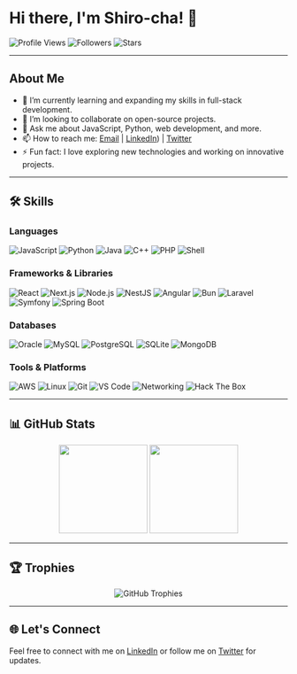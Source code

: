 # Hi there, I'm Shiro-cha! 👋

![Profile Views](https://komarev.com/ghpvc/?username=Shiro-cha&color=blue) ![Followers](https://img.shields.io/github/followers/Shiro-cha?label=Followers&style=social) ![Stars](https://img.shields.io/github/stars/Shiro-cha?label=Stars&style=social)

---

## About Me

- 🌱 I’m currently learning and expanding my skills in full-stack development.
- 👯 I’m looking to collaborate on open-source projects.
- 💬 Ask me about JavaScript, Python, web development, and more.
- 📫 How to reach me: [Email](mailto:noum.rzdr@gmail.com) | [LinkedIn](https://www.linkedin.com/in/nomena-razafimahandry/)) | [Twitter](https://x.com/shiro_yukami)
- ⚡ Fun fact: I love exploring new technologies and working on innovative projects.

---

## 🛠️ Skills

### Languages
![JavaScript](https://img.shields.io/badge/-JavaScript-F7DF1E?style=for-the-badge&logo=javascript&logoColor=black)
![Python](https://img.shields.io/badge/-Python-3776AB?style=for-the-badge&logo=python&logoColor=white)
![Java](https://img.shields.io/badge/-Java-007396?style=for-the-badge&logo=java&logoColor=white)
![C++](https://img.shields.io/badge/-C++-00599C?style=for-the-badge&logo=c%2B%2B&logoColor=white)
![PHP](https://img.shields.io/badge/-PHP-777BB4?style=for-the-badge&logo=php&logoColor=white)
![Shell](https://img.shields.io/badge/-Shell_Script-4EAA25?style=for-the-badge&logo=gnu-bash&logoColor=white)

### Frameworks & Libraries
![React](https://img.shields.io/badge/-React-61DAFB?style=for-the-badge&logo=react&logoColor=white)
![Next.js](https://img.shields.io/badge/-Next.js-000000?style=for-the-badge&logo=next.js&logoColor=white)
![Node.js](https://img.shields.io/badge/-Node.js-339933?style=for-the-badge&logo=node.js&logoColor=white)
![NestJS](https://img.shields.io/badge/-NestJS-E0234E?style=for-the-badge&logo=nestjs&logoColor=white)
![Angular](https://img.shields.io/badge/-Angular-DD0031?style=for-the-badge&logo=angular&logoColor=white)
![Bun](https://img.shields.io/badge/-Bun-000000?style=for-the-badge&logo=bun&logoColor=white)
![Laravel](https://img.shields.io/badge/-Laravel-FF2D20?style=for-the-badge&logo=laravel&logoColor=white)
![Symfony](https://img.shields.io/badge/-Symfony-000000?style=for-the-badge&logo=symfony&logoColor=white)
![Spring Boot](https://img.shields.io/badge/-Spring_Boot-6DB33F?style=for-the-badge&logo=spring-boot&logoColor=white)

### Databases
![Oracle](https://img.shields.io/badge/-Oracle-F80000?style=for-the-badge&logo=oracle&logoColor=white)
![MySQL](https://img.shields.io/badge/-MySQL-4479A1?style=for-the-badge&logo=mysql&logoColor=white)
![PostgreSQL](https://img.shields.io/badge/-PostgreSQL-336791?style=for-the-badge&logo=postgresql&logoColor=white)
![SQLite](https://img.shields.io/badge/-SQLite-003B57?style=for-the-badge&logo=sqlite&logoColor=white)
![MongoDB](https://img.shields.io/badge/-MongoDB-47A248?style=for-the-badge&logo=mongodb&logoColor=white)

### Tools & Platforms
![AWS](https://img.shields.io/badge/-AWS-232F3E?style=for-the-badge&logo=amazon-aws&logoColor=white)
![Linux](https://img.shields.io/badge/-Linux-FCC624?style=for-the-badge&logo=linux&logoColor=black)
![Git](https://img.shields.io/badge/-Git-F05032?style=for-the-badge&logo=git&logoColor=white)
![VS Code](https://img.shields.io/badge/-VS_Code-007ACC?style=for-the-badge&logo=visual-studio-code&logoColor=white)
![Networking](https://img.shields.io/badge/-Networking-0078D4?style=for-the-badge&logo=cisco&logoColor=white)
![Hack The Box](https://img.shields.io/badge/-Hack_The_Box-9FEF00?style=for-the-badge&logo=hack-the-box&logoColor=black)

---

## 📊 GitHub Stats

<div align="center">
  <img height="160px" src="https://github-readme-stats.vercel.app/api?username=Shiro-cha&show_icons=true&theme=radical" />
  <img height="160px" src="https://github-readme-stats.vercel.app/api/top-langs/?username=Shiro-cha&layout=compact&theme=radical" />
</div>

---

## 🏆 Trophies

<div align="center">
  <img src="https://github-profile-trophy.vercel.app/?username=Shiro-cha&theme=radical&no-frame=true&margin-w=15" alt="GitHub Trophies" />
</div>

---



## 🌐 Let's Connect

Feel free to connect with me on [LinkedIn](https://www.linkedin.com/in/nomena-razafimahandry/) or follow me on [Twitter](https://x.com/shiro_yukami) for updates.

